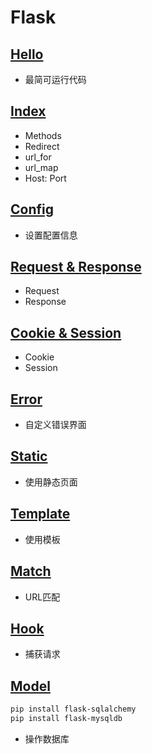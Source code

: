 # Flask

## [Hello](./hello.py)

- 最简可运行代码

## [Index](./index.py)

- Methods
- Redirect
- url_for
- url_map
- Host: Port

## [Config](./demo_config.py)

- 设置配置信息

## [Request & Response](./demo_request_response.py)

- Request
- Response

## [Cookie & Session](./demo_cookie_session.py)

- Cookie
- Session

## [Error](./demo_error.py)

- 自定义错误界面

## [Static](./demo_static.py)

- 使用静态页面

## [Template](./demo_template.py)

- 使用模板

## [Match](./demo_match.py)

- URL匹配

## [Hook](./demo_hook.py)

- 捕获请求

## [Model](./demo_model.py)

```bash
pip install flask-sqlalchemy
pip install flask-mysqldb
```

- 操作数据库
